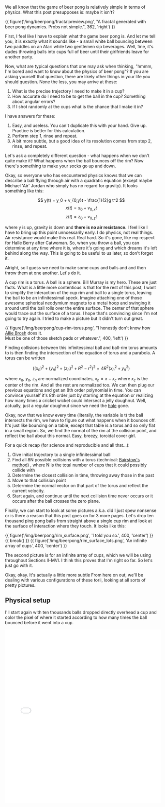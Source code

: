 We all know that the game of beer pong is relatively simple in terms of
physics.  What this post presupposes is: maybe it isn't?

{{ figure('/img/beerpong/fractalpreview.png', "A fractal generated with \
beer pong dynamics.  Probs not simple.", 362, 'right') }}

First, I feel like I have to explain what the game beer pong is.  And let me
tell you, it is exactly what it sounds like - a small white ball bouncing
between two paddles on an Atari while two gentlemen sip beverages.  Well, fine,
it's dudes throwing balls into cups full of beer until their girlfriends leave
for another party.

Now, what are typical questions that one may ask when thinking, "hmmm, I'm bored
and want to know about the physics of beer pong"?  If you are asking yourself that 
question, there are likely other things in your life you should question. None the
less, you may arrive at these:

1. What is the precise trajectory I need to make it in a cup?
2. How accurate do I need to be to get the ball in the cup?  Something about angular errors?
3. If I shot randomly at the cups what is the chance that I make it in? 

I have answers for these:

1. Easy, and useless.  You can't duplicate this with your hand. Give up. 
   Practice is better for this calculation.
2. Perform step 1, rinse and repeat.
3. A bit more subtle, but a good idea of its resolution comes from step 2, rinse, and repeat.

Let's ask a completely different question - what happens when we don't quite
make it?  What happens when the ball bounces off the rim?  Now there's
something to make your socks go up and down.

Okay, so everyone who has encountered physics knows that we can describe a ball
flying through air with a quadratic equation (except maybe Michael 'Air'
Jordan who simply has no regard for gravity).  It looks something like this:

$$ y(t) = y_0 + v_{0,y}t - \frac{1}{2}g t^2 $$
$$ x(t) = x_0 + v_{0,x}t $$
$$ z(t) = z_0 + v_{0,z}t $$

where y is up, gravity is down and **there is no air resistance**.  I feel like
I have to bring up this point unncessarily early.  I do physics, not real
things.  Air resistance would make this real. Real hard.  So it's gone, like my
respect for Halle Berry after Catwoman. So, when you throw a ball, you can
determine at any time where it is, where it's going and which dreams it's left
behind along the way.  This is going to be useful to us later, so don't forget
it.

Alright, so I guess we need to make some cups and balls and and then throw them
at one another.  Let's do it.

A cup rim is a torus.  A ball is a sphere. Bill Murray is my hero.  These are
just facts.  What is a little more contentious is that for the rest of this
post, I want to simplify the interaction of the cup rim and ball to a single
torus, leaving the ball to be an infinitessimal speck.  Imagine attaching one
of those awesome spherical neodymium magnets to a metal hoop and swinging it
around until the ball rolls over the entire surface.  The center of that sphere
would trace out the surface of a torus.  I hope that's convincing since I'm not
going to try again.  I tried to make a picture but it didn't turn out great.

{{ figure('/img/beerpong/cup-rim-torus.png', "I honestly don't know how \
<a href='http://hyperboleandahalf.blogspot.com/'>Allie Brosh</a> does it.  \
Must be one of those sketch pads or whatever.", 400, 'left') }}

Finding collisions between this infinitessimal ball and ball-rim torus amounts
to is then finding the intersection of the equation of torus and a parabola. A
torus can be written

$$ ((x_n)^2 + (y_n)^2 + (z_n)^2 + R^2 - r^2)^2 = 4R^2(x_n^2 + y_n^2) $$

where $x_n$, $y_n$, $z_n$ are normalized coordinates, $x_n = x - x_c$ where
$x_c$ is the center of the rim.  And all the rest are normalized too.  We can
then plug our previous equations and get an 8th order polynomial in time.  You
can convince yourself it's 8th order just by starring at the equation or
realizing how many times a cricket wicket could intersect a jelly doughnut.
Well, actually, just a regular doughnut since we need the <a
href='http://en.wikipedia.org/wiki/Doughnut#Holes'>hole</a> gone.


Okay, now that we know every time (literally, the variable is t) the ball
intersects the rim, we have to figure out what happens when it bounces off.
It's just like bouncing on a table, except that table is a torus and so only
flat in a small region.  So, we find the normal of the rim at the collision
point, and reflect the ball about this normal.  Easy, breezy, toroidal
cover girl.

For a quick recap (for science and reproducible and all that...):

 1. Give initial trajectory to a single infinitessimal ball
 2. Find all 8N possible collisions with a torus (technical: 
    <a href="http://en.wikipedia.org/wiki/Bairstow's_method">Bairstow's method</a>)
    , where N is the total number of cups that it could possibly collide with
 3. Determine the closest collision in time, throwing away those in the past
 4. Move to that collision point
 5. Determine the normal vector on that part of the torus and reflect the
    current velocity.
 6. Start again, and continue until the next collision time never occurs
    or it occurs after the ball crosses the zero plane.

Finally, we can start to look at some pictures a.k.a. did I just spew nonsense or 
is there a reason that this post goes on for 3 more pages. Let's drop ten
thousand ping pong balls from straight above a single cup rim and look at the
surface of interaction where they touch.  It looks like this:

{{ figure('/img/beerpong/rim_surface.png', 'I told you so.', 400, 'center') }}
{{ break() }}
{{ figure('/img/beerpong/rim_surface_lots.png', 'An infinite array of cups', 400, 'center') }}

The second picture is for an infinite array of cups, which we will be using
throughout Sections II-MVI.  I think this proves that I'm right so far.  So
let's just go with it.  

Okay, okay.  It's actually a little more subtle 
From here on out, we'll be dealing with various
configurations of these torii, looking at all sorts of pretty pictures.



Physical setup
--------------

I'll start again with ten thousands balls dropped directly overhead a
cup and color the pixel of where it started according to how many times the
ball bounced before it went into a cup.

<iframe scrolling="no" marginwidth="0" marginheight="0" frameborder="0" vspace="0" hspace="0" height=572 width=515 seamless src='/pages_ext/cupgame_zoom.html' style='display: table; margin:auto'></iframe>


